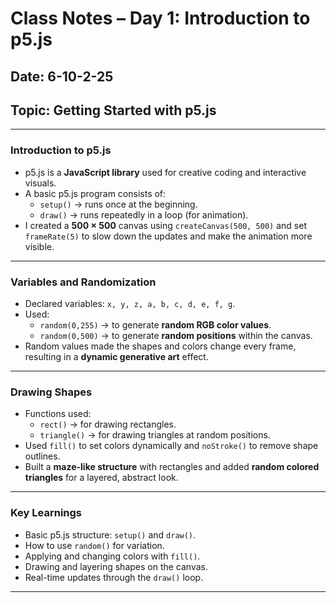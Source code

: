 # Class Notes – Day 1: Introduction to p5.js

## Date: 6-10-2-25
## Topic: Getting Started with p5.js

---

### **Introduction to p5.js**
- p5.js is a **JavaScript library** used for creative coding and interactive visuals.  
- A basic p5.js program consists of:
  - `setup()` → runs once at the beginning.  
  - `draw()` → runs repeatedly in a loop (for animation).
- I created a **500 × 500** canvas using `createCanvas(500, 500)` and set `frameRate(5)` to slow down the updates and make the animation more visible.

---

### **Variables and Randomization**
- Declared variables: `x, y, z, a, b, c, d, e, f, g`.
- Used:
  - `random(0,255)` → to generate **random RGB color values**.
  - `random(0,500)` → to generate **random positions** within the canvas.
- Random values made the shapes and colors change every frame, resulting in a **dynamic generative art** effect.

---

### **Drawing Shapes**
- Functions used:
  - `rect()` → for drawing rectangles.  
  - `triangle()` → for drawing triangles at random positions.  
- Used `fill()` to set colors dynamically and `noStroke()` to remove shape outlines.
- Built a **maze-like structure** with rectangles and added **random colored triangles** for a layered, abstract look.

---

### **Key Learnings**
- Basic p5.js structure: `setup()` and `draw()`.
- How to use `random()` for variation.
- Applying and changing colors with `fill()`.
- Drawing and layering shapes on the canvas.
- Real-time updates through the `draw()` loop.

---


